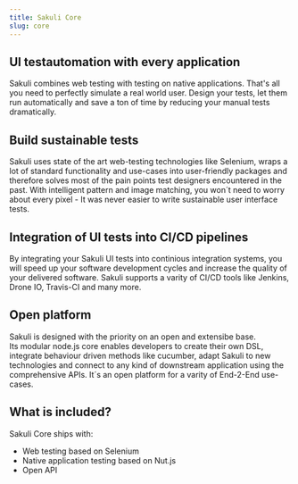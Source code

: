 ```yaml
---
title: Sakuli Core
slug: core
---
```


## UI testautomation with every application

Sakuli combines web testing with testing on native applications. That's all you need to perfectly simulate a real world user. Design your tests, let them run automatically and save a ton of time by reducing your manual tests dramatically.

## Build sustainable tests

Sakuli uses state of the art web-testing technologies like Selenium, wraps a lot of standard functionality and use-cases into user-friendly packages and therefore solves most of the pain points test designers encountered in the past. With intelligent pattern and image matching, you won´t need to worry about every pixel - It was never easier to write sustainable user interface tests.

## Integration of UI tests into CI/CD pipelines

By integrating your Sakuli UI tests into continious integration systems, you will speed up your software development cycles and increase the quality of your delivered software. Sakuli supports a varity of CI/CD tools like Jenkins, Drone IO, Travis-CI and many more.

## Open platform

Sakuli is designed with the priority on an open and extensibe base.  
Its modular node.js core enables developers to create their own DSL, integrate behaviour driven methods like cucumber, adapt Sakuli to new technologies and connect to any kind of downstream application using the comprehensive APIs. It´s an open platform for a varity of End-2-End use-cases. 

## What is included?

Sakuli Core ships with:

- Web testing based on Selenium
- Native application testing based on Nut.js
- Open API
